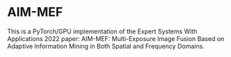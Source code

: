 # AIM-MEF
This is a PyTorch/GPU implementation of the Expert Systems With Applications 2022 paper: AIM-MEF: Multi-Exposure Image Fusion Based on Adaptive Information Mining in Both Spatial and Frequency Domains.
